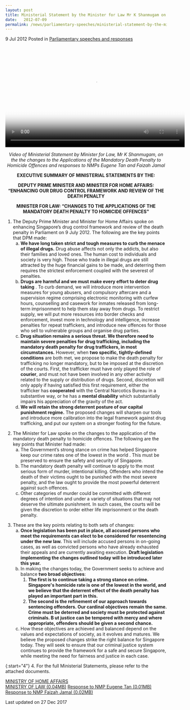 ```yaml
---
layout: post
title: Ministerial Statement by the Minister for Law Mr K Shanmugam on the changes to the Applications of the Mandatory Death Penalty to Homicide Offences
date:   2012-07-09
permalink: /news/parliamentary-speeches/ministerial-statement-by-the-minister-for-law-mr-k-shanmugam-on-the-changes-to-the-applications-of
---
```


9 Jul 2012 Posted in [Parliamentary speeches and responses](/news/parliamentary-speeches) 

<video class="video-centered" id="video1"  src="https://evvomedia.pc-s.cdn.bitgravity.com/cdn/_definst_/evvomedia/minlaw/admin/profilea_HD__57659a_640x360_700k.mp4/playlist.m3u8" height="315" width="560" poster="http://bitcast-a.v1.hkg1.bitgravity.com/evvomedia/minlaw/admin/profilea_HD__57659a_640x360_700k.jpg" controls="controls"></video>


<p style="text-align: center"><i>Video of Ministerial Statement by Minister for Law, Mr K Shanmugam, on the the changes to the Applications of the Mandatory Death Penalty to Homicide Offences and responses to NMPs Eugene Tan and Faizah Jamal</i></p>

<p style="text-align: center"><strong>EXECUTIVE SUMMARY OF MINISTERIAL STATEMENTS BY THE:</strong></p>

<p style="text-align: center"><strong>DEPUTY PRIME MINISTER AND MINISTER FOR HOME AFFAIRS: “ENHANCING OUR DRUG CONTROL FRAMEWORK AND REVIEW OF THE DEATH PENALTY</strong></p>

<p style="text-align: center"><strong>MINISTER FOR LAW: “CHANGES TO THE APPLICATIONS OF THE MANDATORY DEATH PENALTY TO HOMICIDE OFFENCES"</strong></p>

<ol>
<li>The Deputy Prime Minister and Minister for Home Affairs spoke on enhancing Singapore’s drug control framework and review of the death penalty in Parliament on 9 July 2012. The following are the key points that DPM made:

<ol style="list-style-type: lower-alpha">

<li><strong>We have long taken strict and tough measures to curb the menace of illegal drugs.</strong> Drug abuse affects not only the addicts, but also their families and loved ones. The human cost to individuals and society is very high. Those who trade in illegal drugs are still attracted by the huge financial gains to be made, and deterring them requires the strictest enforcement coupled with the severest of penalties. </li>

<li><strong>Drugs are harmful and we must make every effort to deter drug taking</strong> . To curb demand, we will introduce more intervention measures for young abusers, and compulsory aftercare and a supervision regime comprising electronic monitoring with curfew hours, counselling and casework for inmates released from long-term imprisonment to help them stay away from drugs. To restrict supply, we will put more resources into border checks and enforcement, invest more in technology and intelligence, increase penalties for repeat traffickers, and introduce new offences for those who sell to vulnerable groups and organise drug parties. </li>

<li><strong>Drug situation remains a serious threat. We therefore need to maintain severe penalties for drug trafficking, including the mandatory death penalty for drug traffickers, in most circumstances.</strong> However, when <strong>two specific, tightly-defined conditions</strong> are both met, we propose to make the death penalty for trafficking no longer mandatory, but to be imposed at the discretion of the courts. First, the trafficker must have only played the role of <strong>courier</strong>, and must not have been involved in any other activity related to the supply or distribution of drugs. Second, discretion will only apply if having satisfied this first requirement, either the trafficker has <strong>cooperated</strong> with the Central Narcotics Bureau in a substantive way, or he has a <strong>mental disability</strong> which substantially impairs his appreciation of the gravity of the act. </li>
                                                                                                                         
<li><strong>We will retain the strong deterrent posture of our capital punishment regime.</strong> The proposed changes will sharpen our tools and introduce more calibration into the legal framework against drug trafficking, and put our system on a stronger footing for the future. </li>

</ol>

</li>

</ol>


<ol start="2">
<li>The Minister for Law spoke on the changes to the application of the mandatory death penalty to homicide offences. The following are the key points that Minister had made:

<ol style="list-style-type: lower-alpha">
<li>The Government’s strong stance on crime has helped Singapore keep our crime rates one of the lowest in the world . This must be preserved to ensure the safety and security of Singapore. </li>

<li>The mandatory death penalty will continue to apply to the most serious form of murder, intentional killing.  Offenders who intend the death of their victims ought to be punished with the most severe penalty, and the law ought to provide the most powerful deterrent against such offences. </li>

<li>Other categories of murder could be committed with different degrees of intention and under a variety of situations that may not deserve the ultimate punishment. In such cases, the courts will be given the discretion to order either life imprisonment or the death penalty. </li>
</ol>
</li>
</ol>



<ol start="3">
<li>These are the key points relating to both sets of changes:

<ol style="list-style-type: lower-alpha">

<li> <strong>Once legislation has been put in place, all accused persons who meet the requirements can elect to be considered for resentencing under the new law.</strong>  This will include accused persons in on-going cases, as well as convicted persons who have already exhausted their appeals and are currently awaiting execution. <strong>Draft legislation implementing the changes outlined today will be introduced later this year.</strong></li>
<li> In making the changes today, the Government seeks to achieve and balance <strong>two broad objectives</strong>:

<ol>
<li><strong>The first is to continue taking a strong stance on crime. Singapore's homicide rate is one of the lowest in the world, and we believe that the  deterrent effect of the death penalty has played an important part in this. </strong>
</li>

<li><strong> The second is the refinement of our approach towards sentencing  offenders. Our cardinal objectives remain the same. Crime must be deterred and society must be protected against criminals.  B ut justice can be tempered with mercy and where appropriate, offenders should be given a second chance.</strong></li>
</ol>

</li>
<li> How these objectives are achieved and balanced depend on the values and expectations of society, as it evolves and matures. We believe the proposed changes strike the right balance for Singapore today. They will seek to ensure that our criminal justice system continues to provide the framework for a safe and secure Singapore, while meeting the need for fairness and justice in each case. </li>
</ol>
</li>
</ol>

{:start="4"}
4. For the full Ministerial Statements, please refer to the attached documents.

[MINISTRY OF HOME AFFAIRS](http://www.mha.gov.sg/news_details.aspx?nid=MjUzMg%3d%3d-N4I1YQwYBNE%3d)  
[MINISTRY OF LAW (0.04MB)](/files/news/parliamentary-speeches/2012/07/linkclick4dc3.pdf)
[Response to NMP Eugene Tan (0.01MB)](/files/news/parliamentary-speeches/2012/07/linkclickc273.pdf)
[Response to NMP Faizah Jamal (0.02MB)](/files/news/parliamentary-speeches/2012/07/linkclick31fb.pdf)

<p class="right-side-updated">Last updated on 27 Dec 2017</p> 
